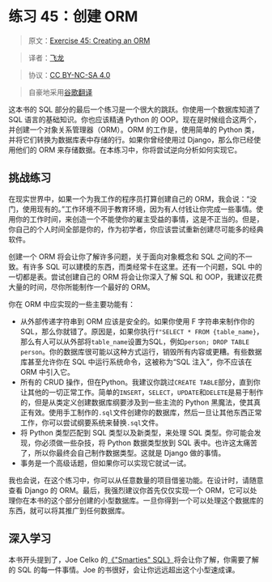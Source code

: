 # 练习 45：创建 ORM

> 原文：[Exercise 45: Creating an ORM](https://learncodethehardway.org/more-python-book/ex45.html)

> 译者：[飞龙](https://github.com/wizardforcel)

> 协议：[CC BY-NC-SA 4.0](http://creativecommons.org/licenses/by-nc-sa/4.0/)

> 自豪地采用[谷歌翻译](https://translate.google.cn/)

这本书的 SQL 部分的最后一个练习是一个很大的跳跃。你使用一个数据库知道了 SQL 语言的基础知识。你也应该精通 Python 的 OOP。现在是时候组合这两个，并创建一个对象关系管理器（ORM）。ORM 的工作是，使用简单的 Python 类，并将它们转换为数据库表中存储的行。如果你曾经使用过 Django，那么你已经使用他们的 ORM 来存储数据。在本练习中，你将尝试逆向分析如何实现它。

## 挑战练习

在现实世界中，如果一个为我工作的程序员打算创建自己的 ORM，我会说：“没门，使用现有的。”工作环境不同于教育环境，因为有人付钱让你完成一些事情。使用你的工作时间，来创造一个不能使你的雇主受益的事情，这是不正当的。但是，你自己的个人时间全部是你的，作为初学者，你应该尝试重新创建尽可能多的经典软件。

创建一个 ORM 将会让你了解许多问题，关于面向对象概念和 SQL 之间的不一致。有许多 SQL 可以建模的东西，而类经常卡在这里。还有一个问题，SQL 中的一切都是表。尝试创建自己的 ORM 将会让你深入了解 SQL 和 OOP，我建议花费大量的时间，尽你所能制作一个最好的 ORM。

你在 ORM 中应实现的一些主要功能有：

+   从外部传递字符串到 ORM 应该是安全的。如果你使用 F 字符串来制作你的 SQL，那么你就错了。原因是，如果你执行`f"SELECT * FROM {table_name}`，那么有人可以从外部将`table_name`设置为SQL，例如`person; DROP TABLE person`。你的数据库很可能以这种方式运行，销毁所有内容或更糟。有些数据库甚至允许你在 SQL 中运行系统命令，这被称为“SQL 注入”，你不应该在 ORM 中引入它。
+   所有的 CRUD 操作，但在Python。我建议你跳过`CREATE TABLE`部分，直到你让其他的一切正常工作。简单的`INSERT`，`SELECT`，`UPDATE`和`DELETE`是易于制作的，但是从类定义创建数据库纲要涉及到一些主流的 Python 黑魔法，使其真正有效。使用手工制作的`.sql`文件创建你的数据库，然后一旦让其他东西正常工作，你可以尝试纲要系统来替换`.sql`文件。
+   将 Python 类型匹配到 SQL 类型以及新类型，来处理 SQL 类型。你可能会发现，你必须做一些杂技，将 Python 数据类型放到 SQL 表中。也许这太痛苦了，所以你最终会自己制作数据类型。这就是 Django 做的事情。
+   事务是一个高级话题，但如果你可以实现它就试一试。

我也会说，在这个练习中，你可以从任意数量的项目借鉴功能。在设计时，请随意查看 Django 的 ORM。最后，我强烈建议你首先仅仅实现一个 ORM，它可以处理你在本书的这个部分创建的小型数据库。一旦你得到一个可以处理这个数据库的东西，就可以将其推广到任何数据库。

## 深入学习

本书开头提到了，Joe Celko 的[《"Smarties" SQL》](http://amzn.to/1QKi5iG)将会让你了解，你需要了解的 SQL 的每一件事情。Joe 的书很好，会让你远远超出这个小型速成课。
